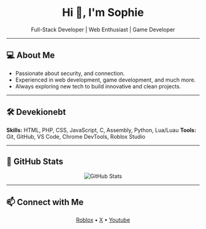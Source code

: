 <h1 align="center">Hi 👋, I'm Sophie</h1>
<p align="center">Full-Stack Developer | Web Enthusiast | Game Developer</p>

---

## 💻 About Me
- Passionate about security, and connection. 
- Experienced in web development, game development, and much more.
- Always exploring new tech to build innovative and clean projects.

---

## 🛠️ Devekionebt
**Skills:** HTML, PHP, CSS, JavaScript, C, Assembly, Python, Lua/Luau
**Tools:** Git, GitHub, VS Code, Chrome DevTools, Roblox Studio  

---

## 🌟 GitHub Stats
<p align="center">
  <img src="https://github-readme-stats.vercel.app/api?username=SilliestSophie&show_icons=true&theme=dracula" alt="GitHub Stats" />
</p>

---

## 📫 Connect with Me
<p align="center">
  <a href="https://roblox.com/users/1037780/profile" target="_blank">Roblox</a> •
  <a href="https://twitter.com/SophieSilliest" target="_blank">X</a> •
  <a href="https://youtube.com/@SilliestSophie" target="_blank">Youtube</a>
</p>
